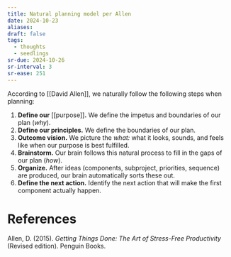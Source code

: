 ```yaml
---
title: Natural planning model per Allen
date: 2024-10-23
aliases: 
draft: false
tags:
  - thoughts
  - seedlings
sr-due: 2024-10-26
sr-interval: 3
sr-ease: 251
---
```

According to [[David Allen]], we naturally follow the following steps when planning:

1. **Define our** [[purpose]]**.** We define the impetus and boundaries of our plan (*why*).
2. **Define our principles.** We define the boundaries of our plan.
2. **Outcome vision.** We picture the *what:* what it looks, sounds, and feels like when our purpose is best fulfilled.
3. **Brainstorm.** Our brain follows this natural process to fill in the gaps of our plan (*how*).
4. **Organize.** After ideas (components, subproject, priorities, sequence) are produced, our brain automatically sorts these out.
5. **Define the next action.** Identify the next action that will make the first component actually happen.

# References

Allen, D. (2015). *Getting Things Done: The Art of Stress-Free Productivity* (Revised edition). Penguin Books.

